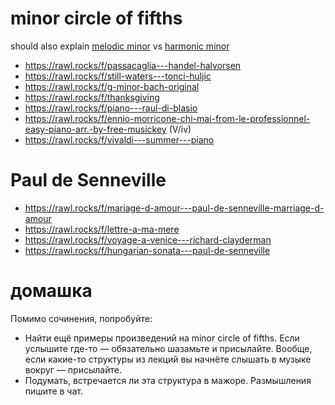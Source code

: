 # minor circle of fifths

should also explain [melodic minor](https://rawl.rocks/s/chord_scale/melodic_minor) vs [harmonic minor](https://rawl.rocks/s/scale/harmonic_minor)

- https://rawl.rocks/f/passacaglia---handel-halvorsen
- https://rawl.rocks/f/still-waters---tonci-huljic
- https://rawl.rocks/f/g-minor-bach-original
- https://rawl.rocks/f/thanksgiving
- https://rawl.rocks/f/piano---raul-di-blasio
- https://rawl.rocks/f/ennio-morricone-chi-mai-from-le-professionnel-easy-piano-arr.-by-free-musickey (V/iv)
- https://rawl.rocks/f/vivaldi---summer---piano

# Paul de Senneville

- https://rawl.rocks/f/mariage-d-amour---paul-de-senneville-marriage-d-amour
- https://rawl.rocks/f/lettre-a-ma-mere
- https://rawl.rocks/f/voyage-a-venice---richard-clayderman
- https://rawl.rocks/f/hungarian-sonata---paul-de-senneville

# домашка

Помимо сочинения, попробуйте:
- Найти ещё примеры произведений на minor circle of fifths. Если услышите где-то — обязательно шазамьте и присылайте. Вообще, если какие-то структуры из лекций вы начнёте слышать в музыке вокруг — присылайте.
- Подумать, встречается ли эта структура в мажоре. Размышления пишите в чат.
